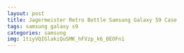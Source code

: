 ```yaml
---
layout: post
title: Jagermeister Retro Bottle Samsung Galaxy S9 Case
tags: samsung galaxy s9
categories: samsung
img: 1tiyVQIGlakiQuSMK_hFVzp_k6_0EOFn1
---
```

